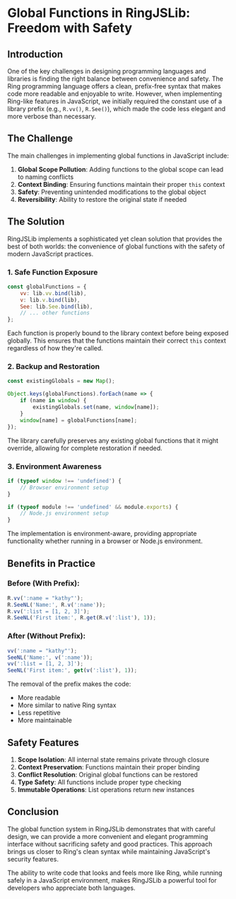 # Global Functions in RingJSLib: Freedom with Safety

## Introduction

One of the key challenges in designing programming languages and libraries is finding the right balance between convenience and safety. The Ring programming language offers a clean, prefix-free syntax that makes code more readable and enjoyable to write. However, when implementing Ring-like features in JavaScript, we initially required the constant use of a library prefix (e.g., `R.vv()`, `R.See()`), which made the code less elegant and more verbose than necessary.

## The Challenge

The main challenges in implementing global functions in JavaScript include:

1. **Global Scope Pollution**: Adding functions to the global scope can lead to naming conflicts
2. **Context Binding**: Ensuring functions maintain their proper `this` context
3. **Safety**: Preventing unintended modifications to the global object
4. **Reversibility**: Ability to restore the original state if needed

## The Solution

RingJSLib implements a sophisticated yet clean solution that provides the best of both worlds: the convenience of global functions with the safety of modern JavaScript practices.

### 1. Safe Function Exposure

```javascript
const globalFunctions = {
    vv: lib.vv.bind(lib),
    v: lib.v.bind(lib),
    See: lib.See.bind(lib),
    // ... other functions
};
```

Each function is properly bound to the library context before being exposed globally. This ensures that the functions maintain their correct `this` context regardless of how they're called.

### 2. Backup and Restoration

```javascript
const existingGlobals = new Map();

Object.keys(globalFunctions).forEach(name => {
    if (name in window) {
        existingGlobals.set(name, window[name]);
    }
    window[name] = globalFunctions[name];
});
```

The library carefully preserves any existing global functions that it might override, allowing for complete restoration if needed.

### 3. Environment Awareness

```javascript
if (typeof window !== 'undefined') {
    // Browser environment setup
} 

if (typeof module !== 'undefined' && module.exports) {
    // Node.js environment setup
}
```

The implementation is environment-aware, providing appropriate functionality whether running in a browser or Node.js environment.

## Benefits in Practice

### Before (With Prefix):
```javascript
R.vv(':name = "kathy"');
R.SeeNL('Name:', R.v(':name'));
R.vv(':list = [1, 2, 3]');
R.SeeNL('First item:', R.get(R.v(':list'), 1));
```

### After (Without Prefix):
```javascript
vv(':name = "kathy"');
SeeNL('Name:', v(':name'));
vv(':list = [1, 2, 3]');
SeeNL('First item:', get(v(':list'), 1));
```

The removal of the prefix makes the code:
- More readable
- More similar to native Ring syntax
- Less repetitive
- More maintainable

## Safety Features

1. **Scope Isolation**: All internal state remains private through closure
2. **Context Preservation**: Functions maintain their proper binding
3. **Conflict Resolution**: Original global functions can be restored
4. **Type Safety**: All functions include proper type checking
5. **Immutable Operations**: List operations return new instances

## Conclusion

The global function system in RingJSLib demonstrates that with careful design, we can provide a more convenient and elegant programming interface without sacrificing safety and good practices. This approach brings us closer to Ring's clean syntax while maintaining JavaScript's security features.

The ability to write code that looks and feels more like Ring, while running safely in a JavaScript environment, makes RingJSLib a powerful tool for developers who appreciate both languages.
